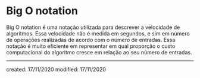 # Big O notation
Big O notation é uma notação utilizada para descrever a velocidade de algoritmos. Essa velocidade não é medida em segundos, e sim em número de operações realizadas de acordo com o número de entradas. Essa notação é muito eficiente em representar em qual proporção o custo computacional do algoritmo cresce em relação ao seu número de entradas.

---

created: 17/11/2020
modified: 17/11/2020
